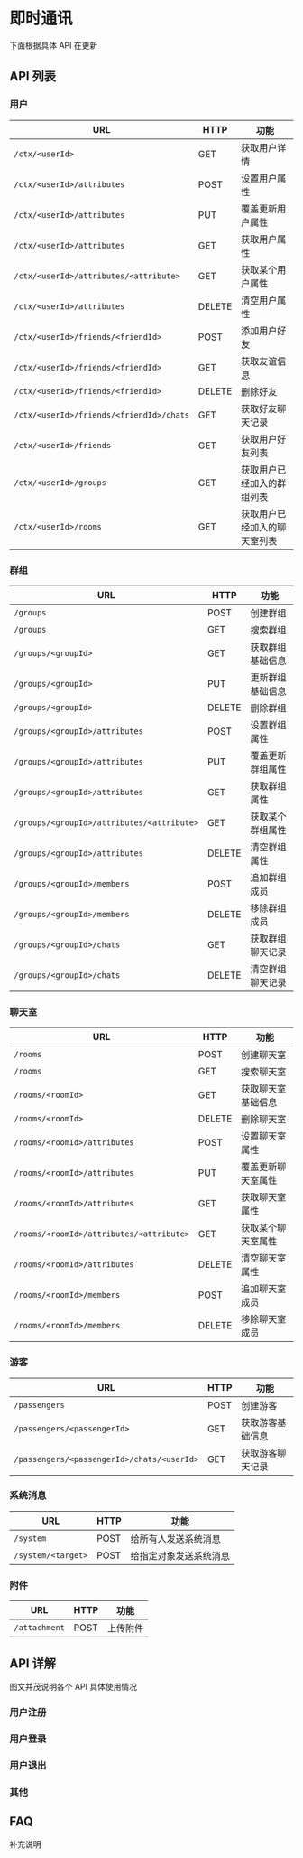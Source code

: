 # 即时通讯

下面根据具体 API 在更新

## API 列表

### 用户

| URL | HTTP | 功能 |
|-----|------|------|
| `/ctx/<userId>` | GET | 获取用户详情 |
| `/ctx/<userId>/attributes` | POST | 设置用户属性 |
| `/ctx/<userId>/attributes` | PUT | 覆盖更新用户属性 |
| `/ctx/<userId>/attributes` | GET | 获取用户属性 |
| `/ctx/<userId>/attributes/<attribute>` | GET | 获取某个用户属性 |
| `/ctx/<userId>/attributes` | DELETE | 清空用户属性 |
| `/ctx/<userId>/friends/<friendId>` | POST | 添加用户好友 |
| `/ctx/<userId>/friends/<friendId>` | GET | 获取友谊信息 |
| `/ctx/<userId>/friends/<friendId>` | DELETE | 删除好友 |
| `/ctx/<userId>/friends/<friendId>/chats` | GET | 获取好友聊天记录 |
| `/ctx/<userId>/friends` | GET | 获取用户好友列表 |
| `/ctx/<userId>/groups` | GET | 获取用户已经加入的群组列表 |
| `/ctx/<userId>/rooms` | GET | 获取用户已经加入的聊天室列表 |

### 群组

| URL | HTTP | 功能 |
|-----|------|------|
| `/groups` | POST | 创建群组 |
| `/groups` | GET | 搜索群组 |
| `/groups/<groupId>` | GET | 获取群组基础信息 |
| `/groups/<groupId>` | PUT | 更新群组基础信息 |
| `/groups/<groupId>` | DELETE | 删除群组 |
| `/groups/<groupId>/attributes` | POST | 设置群组属性 |
| `/groups/<groupId>/attributes` | PUT | 覆盖更新群组属性 |
| `/groups/<groupId>/attributes` | GET | 获取群组属性 |
| `/groups/<groupId>/attributes/<attribute>` | GET | 获取某个群组属性 |
| `/groups/<groupId>/attributes` | DELETE | 清空群组属性 |
| `/groups/<groupId>/members` | POST | 追加群组成员 |
| `/groups/<groupId>/members` | DELETE | 移除群组成员 |
| `/groups/<groupId>/chats` | GET | 获取群组聊天记录 |
| `/groups/<groupId>/chats` | DELETE | 清空群组聊天记录 |

### 聊天室

| URL | HTTP | 功能 |
|-----|------|------|
| `/rooms` | POST | 创建聊天室 |
| `/rooms` | GET | 搜索聊天室 |
| `/rooms/<roomId>` | GET | 获取聊天室基础信息 |
| `/rooms/<roomId>` | DELETE | 删除聊天室 |
| `/rooms/<roomId>/attributes` | POST | 设置聊天室属性 |
| `/rooms/<roomId>/attributes` | PUT | 覆盖更新聊天室属性 |
| `/rooms/<roomId>/attributes` | GET | 获取聊天室属性 |
| `/rooms/<roomId>/attributes/<attribute>` | GET | 获取某个聊天室属性 |
| `/rooms/<roomId>/attributes` | DELETE | 清空聊天室属性 |
| `/rooms/<roomId>/members` | POST | 追加聊天室成员 |
| `/rooms/<roomId>/members` | DELETE | 移除聊天室成员 |

### 游客

| URL | HTTP | 功能 |
|-----|------|------|
| `/passengers` | POST | 创建游客 |
| `/passengers/<passengerId>` | GET | 获取游客基础信息 |
| `/passengers/<passengerId>/chats/<userId>` | GET | 获取游客聊天记录 |

### 系统消息

| URL | HTTP | 功能 |
|-----|------|------|
| `/system` | POST | 给所有人发送系统消息 |
| `/system/<target>` | POST | 给指定对象发送系统消息 |

### 附件

| URL | HTTP | 功能 |
|-----|------|------|
| `/attachment` | POST | 上传附件 |


## API 详解

图文并茂说明各个 API 具体使用情况

### 用户注册
### 用户登录
### 用户退出
### 其他

## FAQ
补充说明
